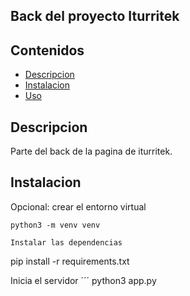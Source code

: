 ## Back del proyecto Iturritek

## Contenidos

- [Descripcion](#Descripcion)
- [Instalacion](#Instalacion)
- [Uso](#Uso)

## Descripcion

Parte del back de la pagina de iturritek.

## Instalacion

Opcional: crear el entorno virtual
```
python3 -m venv venv

Instalar las dependencias
```
pip install -r requirements.txt

Inicia el servidor
´´´
python3 app.py



